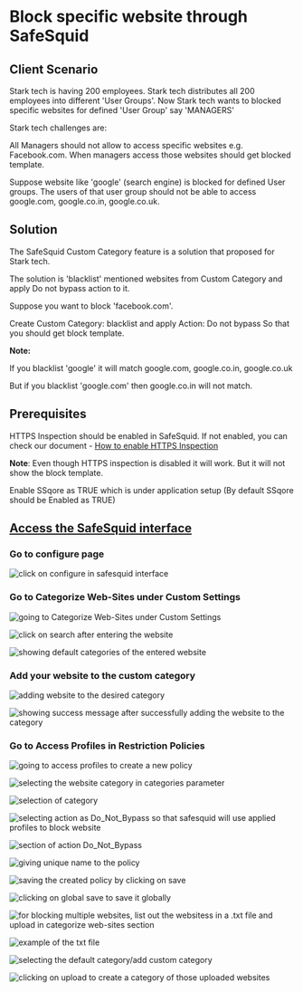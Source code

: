 # Block specific website through SafeSquid

## Client Scenario

Stark tech is having 200 employees. Stark tech distributes all 200 employees into different 'User Groups'. Now Stark tech wants to blocked specific websites for defined 'User Group' say 'MANAGERS'

Stark tech challenges are:

All Managers should not allow to access specific websites e.g. Facebook.com. When managers access those websites should get blocked template.

Suppose website like 'google' (search engine) is blocked for defined User groups. The users of that user group should not be able to access google.com, google.co.in, google.co.uk.

## Solution

The SafeSquid Custom Category feature is a solution that proposed for Stark tech.

The solution is 'blacklist' mentioned websites from Custom Category and apply Do not bypass action to it.

Suppose you want to block 'facebook.com'.

Create Custom Category: blacklist and apply Action: Do not bypass So that you should get block template.

**Note:**

If you blacklist 'google' it will match google.com, google.co.in, google.co.uk

But if you blacklist 'google.com' then google.co.in will not match.

## Prerequisites

HTTPS Inspection should be enabled in SafeSquid. If not enabled, you can check our document - [How to enable HTTPS Inspection](https://help.safesquid.com/portal/en/kb/articles/setup-https-inspection)

**Note**: Even though HTTPS inspection is disabled it will work. But it will not show the block template.

Enable SSqore as TRUE which is under application setup (By default SSqore should be Enabled as TRUE)

## [Access the SafeSquid interface](https://help.safesquid.com/portal/en/kb/articles/access-the-safesquid-user-interface)

### Go to configure page

![click on configure in safesquid interface](/img/How_To/Block_specific_website_through_SafeSquid/image1.webp)

### Go to Categorize Web-Sites under Custom Settings

![going to Categorize Web-Sites under Custom Settings](/img/How_To/Block_specific_website_through_SafeSquid/image2.webp)

![click on search after entering the website](/img/How_To/Block_specific_website_through_SafeSquid/image3.webp)

![showing default categories of the entered website](/img/How_To/Block_specific_website_through_SafeSquid/image4.webp)

### Add your website to the custom category

![adding website to the desired category](/img/How_To/Block_specific_website_through_SafeSquid/image5.webp)

![showing success message after successfully adding the website to the category](/img/How_To/Block_specific_website_through_SafeSquid/image6.webp)

### Go to Access Profiles in Restriction Policies

![going to access profiles to create a new policy](/img/How_To/Block_specific_website_through_SafeSquid/image7.webp)

![selecting the website category in categories parameter](/img/How_To/Block_specific_website_through_SafeSquid/image8.webp)

![selection of category ](/img/How_To/Block_specific_website_through_SafeSquid/image9.webp)

![selecting action as Do_Not_Bypass so that safesquid will use applied profiles to block website](/img/How_To/Block_specific_website_through_SafeSquid/image10.webp)

![section of action Do_Not_Bypass](/img/How_To/Block_specific_website_through_SafeSquid/image11.webp)

![giving unique name to the policy ](/img/How_To/Block_specific_website_through_SafeSquid/image12.webp)

![saving the created policy by clicking on save](/img/How_To/Block_specific_website_through_SafeSquid/image13.webp)

![clicking on global save to save it globally](/img/How_To/Block_specific_website_through_SafeSquid/image14.webp)

![for blocking multiple websites, list out the websitess in a .txt file and upload in categorize web-sites section](/img/How_To/Block_specific_website_through_SafeSquid/image15.webp)

![example of the txt file](/img/How_To/Block_specific_website_through_SafeSquid/image16.webp)

![selecting the default category/add custom category ](/img/How_To/Block_specific_website_through_SafeSquid/image17.webp)

![clicking on upload to create a category of those uploaded websites](/img/How_To/Block_specific_website_through_SafeSquid/image18.webp)
